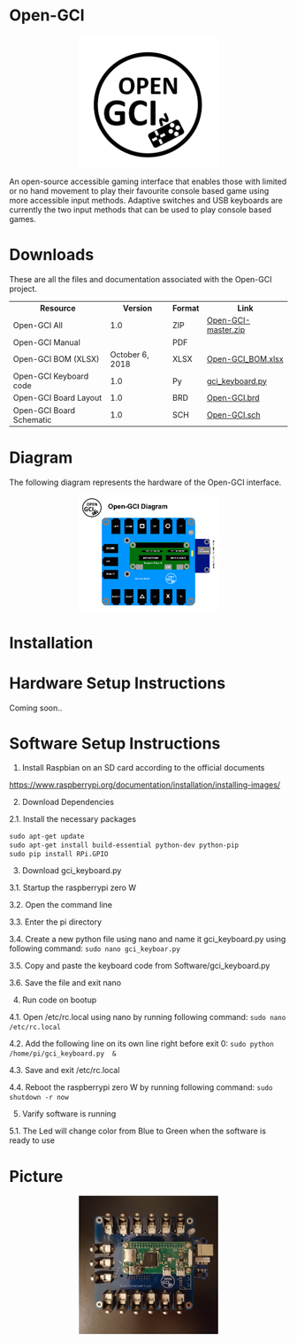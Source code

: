 # Open-GCI

<p align="center">
<img align="center" src="https://raw.githubusercontent.com/milador/Open-GCI/master/Resources/Images/OPEN-GCI-Logo.png" width="50%" height="50%" alt="Open-GCI Logo"/>
</p>

An open-source accessible gaming interface that enables those with limited or no hand movement to play their favourite console based game using more accessible input methods.
Adaptive switches and USB keyboards are currently the two input methods that can be used to play console based games.


# Downloads 

These are all the files and documentation associated with the Open-GCI project.

 <table style="width:100%">
  <tr>
    <th>Resource</th>
    <th>Version</th>
    <th>Format</th>
    <th>Link</th>
  </tr>
    <tr>
    <td>Open-GCI All</td>
    <td>1.0</td>
    <td>ZIP</td>
    <td><a href="https://github.com/milador/Open-GCI/archive/master.zip">Open-GCI-master.zip</a></td>
  </tr>
  <tr>
    <td>Open-GCI Manual</td>
    <td></td>
    <td>PDF</td>
    <td><a href=""> </a></td>
  </tr>
  <tr>
    <td>Open-GCI BOM (XLSX)</td>
    <td>October 6, 2018</td>
    <td>XLSX</td>
    <td><a href="https://github.com/milador/Open-GCI/raw/master/Open-GCI_BOM.xlsx">Open-GCI_BOM.xlsx</a></td>
  </tr>
  <tr>
    <td>Open-GCI Keyboard code</td>
    <td>1.0</td>
    <td>Py</td>
    <td><a href="https://github.com/milador/Open-GCI/raw/master/Software/gci_keyboard.py">gci_keyboard.py</a></td>
  </tr>
  <tr>
    <td>Open-GCI Board Layout</td>
    <td>1.0</td>
    <td>BRD</td>
    <td><a href="https://raw.githubusercontent.com/milador/Open-GCI/master/Hardware/PCB_design/Open-GCI.brd">Open-GCI.brd</a></td>
  </tr>
  <tr>
    <td>Open-GCI Board Schematic</td>
    <td>1.0</td>
    <td>SCH</td>
    <td><a href="https://raw.githubusercontent.com/milador/Open-GCI/master/Hardware/PCB_design/Open-GCI.sch">Open-GCI.sch</a></td>
  </tr>
</table> 

# Diagram

The following diagram represents the hardware of the Open-GCI interface.

<p align="center">
<img align="center" src="https://raw.githubusercontent.com/milador/Open-GCI/master/Resources/Images/opengci-diagram.png" width="50%" height="50%" alt="Open-GCI Diagram"/>
</p>

# Installation 

# Hardware Setup Instructions

Coming soon..

# Software Setup Instructions

  1. Install Raspbian on an SD card according to the official documents 

https://www.raspberrypi.org/documentation/installation/installing-images/

2.	Download Dependencies

  2.1. Install the necessary packages
```
sudo apt-get update
sudo apt-get install build-essential python-dev python-pip
sudo pip install RPi.GPIO
```
  
3.	Download gci_keyboard.py

  3.1. Startup the raspberrypi zero W
  
  3.2. Open the command line
  
  3.3. Enter the pi directory
  
  3.4. Create a new python file using nano and name it gci_keyboard.py using following command: ```sudo nano gci_keyboar.py``` 
  
  3.5. Copy and paste the keyboard code from Software/gci_keyboard.py 
  
  3.6. Save the file and exit nano
  
4. Run code on bootup

  4.1. Open /etc/rc.local using nano by running following command: ```sudo nano /etc/rc.local```
  
  4.2. Add the following line on its own line right before exit 0: ```sudo python /home/pi/gci_keyboard.py  &```
  
  4.3. Save and exit /etc/rc.local
  
  4.4. Reboot the raspberrypi zero W by running following command: ```sudo shutdown -r now```
  
5.	Varify software is running 
  
   5.1. The Led will change color from Blue to Green when the software is ready to use

# Picture 

<p align="center">
<img align="center" src="https://raw.githubusercontent.com/milador/Open-GCI/master/Resources/Images/opengci1.png" width="50%" height="50%" alt="Open-GCI Interface"/>
</p>
  
